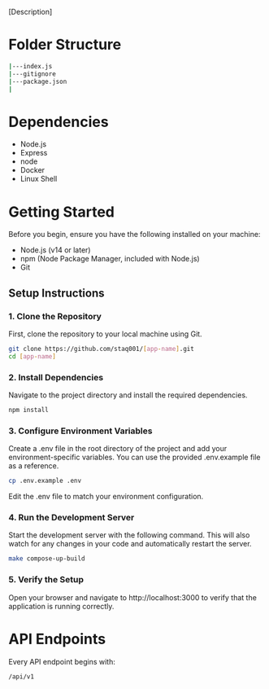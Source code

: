 [Description]

# Folder Structure

```bash
|---index.js
|---gitignore
|---package.json
|
```

# Dependencies

- Node.js
- Express
- node
- Docker
- Linux Shell

# Getting Started

Before you begin, ensure you have the following installed on your machine:

- Node.js (v14 or later)
- npm (Node Package Manager, included with Node.js)
- Git

## Setup Instructions

### 1. Clone the Repository

First, clone the repository to your local machine using Git.

```bash
git clone https://github.com/staq001/[app-name].git
cd [app-name]
```

### 2. Install Dependencies

Navigate to the project directory and install the required dependencies.

```bash
npm install
```

### 3. Configure Environment Variables

Create a .env file in the root directory of the project and add your environment-specific variables. You can use the provided .env.example file as a reference.

```bash
cp .env.example .env
```

Edit the .env file to match your environment configuration.

### 4. Run the Development Server

Start the development server with the following command. This will also watch for any changes in your code and automatically restart the server.

```bash
make compose-up-build
```

### 5. Verify the Setup

Open your browser and navigate to http://localhost:3000 to verify that the application is running correctly.

# API Endpoints

Every API endpoint begins with:

```bash
/api/v1
```


